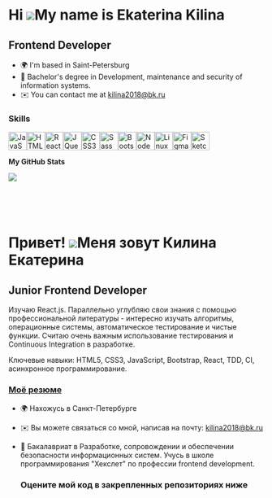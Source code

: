 Hi ![](https://user-images.githubusercontent.com/18350557/176309783-0785949b-9127-417c-8b55-ab5a4333674e.gif)My name is Ekaterina Kilina
========================================================================================================================================

Frontend Developer
-------------------------

* 🌍  I'm based in Saint-Petersburg
* 🧠  Bachelor's degree in Development, maintenance and security of information systems.
* ✉️  You can contact me at [kilina2018@bk.ru](mailto:kilina2018@bk.ru)

### Skills

<p align="left">
<a href="https://developer.mozilla.org/en-US/docs/Web/JavaScript" target="_blank" rel="noreferrer"><img src="https://raw.githubusercontent.com/danielcranney/readme-generator/main/public/icons/skills/javascript-colored.svg" width="36" height="36" alt="JavaScript" /></a><a href="https://developer.mozilla.org/en-US/docs/Glossary/HTML5" target="_blank" rel="noreferrer"><img src="https://raw.githubusercontent.com/danielcranney/readme-generator/main/public/icons/skills/html5-colored.svg" width="36" height="36" alt="HTML5" /></a><a href="https://reactjs.org/" target="_blank" rel="noreferrer"><img src="https://raw.githubusercontent.com/danielcranney/readme-generator/main/public/icons/skills/react-colored.svg" width="36" height="36" alt="React" /></a><a href="https://jquery.com/" target="_blank" rel="noreferrer"><img src="https://raw.githubusercontent.com/danielcranney/readme-generator/main/public/icons/skills/jquery-colored.svg" width="36" height="36" alt="JQuery" /></a><a href="https://www.w3.org/TR/CSS/#css" target="_blank" rel="noreferrer"><img src="https://raw.githubusercontent.com/danielcranney/readme-generator/main/public/icons/skills/css3-colored.svg" width="36" height="36" alt="CSS3" /></a><a href="https://sass-lang.com/" target="_blank" rel="noreferrer"><img src="https://raw.githubusercontent.com/danielcranney/readme-generator/main/public/icons/skills/sass-colored.svg" width="36" height="36" alt="Sass" /></a><a href="https://getbootstrap.com/" target="_blank" rel="noreferrer"><img src="https://raw.githubusercontent.com/danielcranney/readme-generator/main/public/icons/skills/bootstrap-colored.svg" width="36" height="36" alt="Bootstrap" /></a><a href="https://nodejs.org/en/" target="_blank" rel="noreferrer"><img src="https://raw.githubusercontent.com/danielcranney/readme-generator/main/public/icons/skills/nodejs-colored.svg" width="36" height="36" alt="NodeJS" /></a><a href="https://www.linux.org" target="_blank" rel="noreferrer"><img src="https://raw.githubusercontent.com/danielcranney/readme-generator/main/public/icons/skills/linux-colored.svg" width="36" height="36" alt="Linux" /></a><a href="https://www.figma.com/" target="_blank" rel="noreferrer"><img src="https://raw.githubusercontent.com/danielcranney/readme-generator/main/public/icons/skills/figma-colored.svg" width="36" height="36" alt="Figma" /></a><a href="https://www.sketch.com/" target="_blank" rel="noreferrer"><img src="https://raw.githubusercontent.com/danielcranney/readme-generator/main/public/icons/skills/sketch-colored.svg" width="36" height="36" alt="Sketch" /></a>
</p>

<b>My GitHub Stats</b>

<a href="http://www.github.com/Ekaterina31415"><img src="https://github-readme-streak-stats.herokuapp.com/?user=Ekaterina31415&stroke=ffffff&background=1c1917&ring=0891b2&fire=0891b2&currStreakNum=ffffff&currStreakLabel=0891b2&sideNums=ffffff&sideLabels=ffffff&dates=ffffff&hide_border=true" /></a>

<br /><br /><br />

Привет! ![](https://user-images.githubusercontent.com/18350557/176309783-0785949b-9127-417c-8b55-ab5a4333674e.gif)Меня зовут Килина Екатерина
========================================================================================================================================

Junior Frontend Developer
-------------------------

Изучаю React.js. Параллельно углубляю свои знания с помощью профессиональной литературы - интересно изучать алгоритмы, операционные системы, автоматическое тестирование и чистые функции. Считаю очень важным использование тестирования и Continuous Integration в разработке.

Ключевые навыки: HTML5, CSS3, JavaScript, Bootstrap, React, TDD, CI, асинхронное программирование.

### [Моё резюме](https://cv.hexlet.io/ru/resumes/3521)

* 🌍  Нахожусь в Санкт-Петербурге
* ✉️  Вы можете связаться со мной, написав на почту: [kilina2018@bk.ru](mailto:kilina2018@bk.ru)
* 🧠  Бакалавриат в Разработке, сопровождении и обеспечении безопасности информационных систем. Учусь в школе программирования "Хекслет" по профессии frontend development.

  ### Оцените мой код в закрепленных репозиториях ниже


